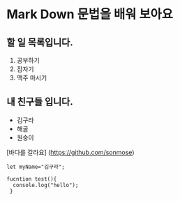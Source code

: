 # Mark Down 문법을 배워 보아요

## 할 일 목록입니다.
1. 공부하기
2. 잠자기
3. 맥주 마시기

## 내 친구들 입니다.
- 김구라
- 해골
- 원숭이

[바다를 갈라요] (https://github.com/sonmose)

```
let myName="김구라";

fucntion test(){
  console.log("hello");
 }
 
```
